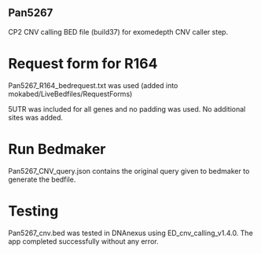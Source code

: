 ## Pan5267

CP2 CNV calling BED file (build37) for exomedepth CNV caller step.

# Request form for R164
Pan5267_R164_bedrequest.txt was used  (added into mokabed/LiveBedfiles/RequestForms)

5UTR was included for all genes and no padding was used. No additional sites was added.

# Run Bedmaker
Pan5267_CNV_query.json contains the original query given to bedmaker to generate the bedfile.

# Testing
Pan5267_cnv.bed was tested in DNAnexus using ED_cnv_calling_v1.4.0. The app completed successfully without any error.